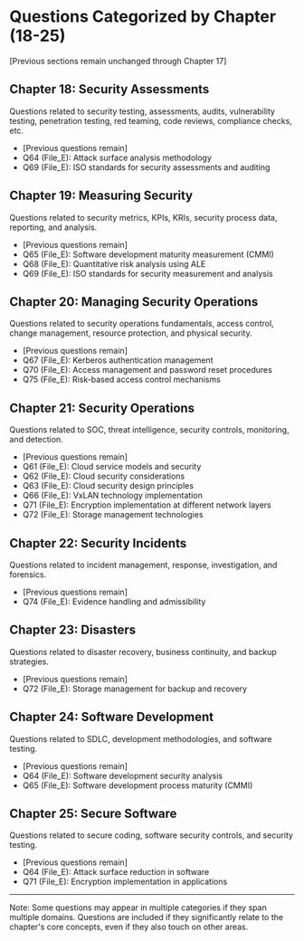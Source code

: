 # Questions Categorized by Chapter (18-25)

[Previous sections remain unchanged through Chapter 17]

## Chapter 18: Security Assessments
Questions related to security testing, assessments, audits, vulnerability testing, penetration testing, red teaming, code reviews, compliance checks, etc.

- [Previous questions remain]
- Q64 (File_E): Attack surface analysis methodology
- Q69 (File_E): ISO standards for security assessments and auditing

## Chapter 19: Measuring Security
Questions related to security metrics, KPIs, KRIs, security process data, reporting, and analysis.

- [Previous questions remain]
- Q65 (File_E): Software development maturity measurement (CMMI)
- Q68 (File_E): Quantitative risk analysis using ALE
- Q69 (File_E): ISO standards for security measurement and analysis

## Chapter 20: Managing Security Operations
Questions related to security operations fundamentals, access control, change management, resource protection, and physical security.

- [Previous questions remain]
- Q67 (File_E): Kerberos authentication management
- Q70 (File_E): Access management and password reset procedures
- Q75 (File_E): Risk-based access control mechanisms

## Chapter 21: Security Operations
Questions related to SOC, threat intelligence, security controls, monitoring, and detection.

- [Previous questions remain]
- Q61 (File_E): Cloud service models and security
- Q62 (File_E): Cloud security considerations
- Q63 (File_E): Cloud security design principles
- Q66 (File_E): VxLAN technology implementation
- Q71 (File_E): Encryption implementation at different network layers
- Q72 (File_E): Storage management technologies

## Chapter 22: Security Incidents
Questions related to incident management, response, investigation, and forensics.

- [Previous questions remain]
- Q74 (File_E): Evidence handling and admissibility

## Chapter 23: Disasters
Questions related to disaster recovery, business continuity, and backup strategies.

- [Previous questions remain]
- Q72 (File_E): Storage management for backup and recovery

## Chapter 24: Software Development
Questions related to SDLC, development methodologies, and software testing.

- [Previous questions remain]
- Q64 (File_E): Software development security analysis
- Q65 (File_E): Software development process maturity (CMMI)

## Chapter 25: Secure Software
Questions related to secure coding, software security controls, and security testing.

- [Previous questions remain]
- Q64 (File_E): Attack surface reduction in software
- Q71 (File_E): Encryption implementation in applications

---
Note: Some questions may appear in multiple categories if they span multiple domains. Questions are included if they significantly relate to the chapter's core concepts, even if they also touch on other areas.